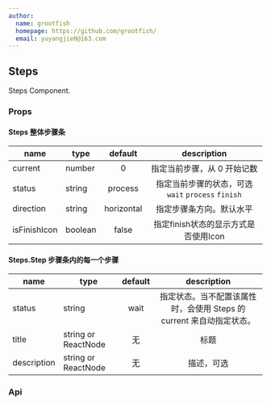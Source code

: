 ```yaml
---
author:
  name: grootfish
  homepage: https://github.com/grootfish/
  email: yuyangjie0@163.com
---
```


## Steps

Steps Component.

### Props
#### Steps 整体步骤条
|name|type|default|description|
|---|---|:---:|:---:|
|current|number|0|指定当前步骤，从 0 开始记数|
|status|string|process|指定当前步骤的状态，可选 `wait` `process` `finish`|
|direction|string|horizontal|指定步骤条方向。默认水平|
|isFinishIcon|boolean|false|指定finish状态的显示方式是否使用Icon|

#### Steps.Step 步骤条内的每一个步骤
|name|type|default|description|
|---|---|:---:|:---:|
|status|string|wait|指定状态。当不配置该属性时，会使用 Steps 的 current 来自动指定状态。|
|title|string or ReactNode|无|标题|
|description|string or ReactNode|无|描述，可选|
### Api